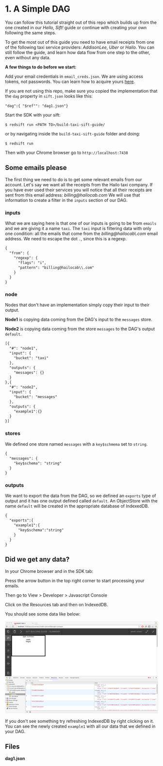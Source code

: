 # 1. A Simple DAG

You can follow this tutorial straight out of this repo which builds up from the one created in our _Hello, Sift!_ guide or continue with creating your own following the same steps.

>
To get the most out of this guide you need to have email receipts from one of the following taxi service providers: _AddisonLee_, _Uber_ or _Hailo_. You can still follow the guide, and learn how data flow from one step to the other, even without any data.

**A few things to do before we start:**

Add your email credentials in `email_creds.json`. We are using access tokens, not passwords. You can learn how to acquire yours [here](https://docs.redsift.io/docs#1-configure-your-email-credentials).

If you are not using this repo, make sure you copied the implementation that the `dag` property in `sift.json` looks like this:

`"dag":{ "$ref"": "dag1.json"}`

Start the SDK with your sift:

`$ redsift run <PATH TO>/build-taxi-sift-guide/`

or by navigating inside the `build-taxi-sift-guide` folder and doing:

`$ redsift run `

Then with your Chrome browser go to `http://localhost:7438`



## Some emails please


The first thing we need to do is to get some relevant emails from our account. Let's say we want all the receipts from the Hailo taxi company. 
If you have ever used their services you will notice that all their receipts are sent from this email address: _billing@hailocab.com_ We will use that information to create a filter in the `inputs` section of our DAG.

### inputs

What we are saying here is that one of our inputs is going to be from `emails` and we are giving it a name `taxi`. The `taxi` input is filtering data with only one condition: all the emails that come from the _billing@hailocab\\.com_ email address. We need to escape the dot `.`, since this is a regexp.

```
{
  "from": {
    "regexp": {
      "flags": "i",
      "pattern": "billing@hailocab\\.com"
    }
  }
}
```

### node

Nodes that don't have an implementation simply copy their input to their output. 

**Node1** is copying data coming from the DAG's input to the `messages` store.

**Node2** is copying data coming from the store `messages` to the DAG's output `default`.

```
[{
  "#": "node1",
  "input": {
    "bucket": "taxi"
  },
  "outputs": {
    "messages": {}
  }
},{
  "#": "node2",
  "input": {
    "bucket": "messages"
  },
  "outputs": {
    "example1":{}
  }
}]
```

### stores

We defined one store named `messages` with a `key$schmema` set to `string`.

```
{
  "messages": {
    "key$schema": "string"
  }
}
```

### outputs

We want to export the data from the DAG, so we defined an `exports` type of output and it has one output defined called `default`. An ObjectStore with the name `default` will be created in the appropriate database of IndexedDB.

```
{
  "exports":{
    "example1":{
      "key$schema":"string"
    }
  }
}
```
## Did we get any data?

In your Chrome browser and in the SDK tab:

Press the arrow button in the top right corner to start processing your emails.

Then go to View > Developer > Javascript Console

Click on the Resources tab and then on IndexedDB.

You should see some data like below:

<img src='./screenshots/step1SomeData.jpg'>

If you don't see something try refreshing IndexedDB by right clicking on it.
You can see the newly created `example1` with all our data that we defined in your DAG.

## Files

**dag1.json**


